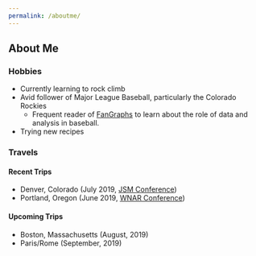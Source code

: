 ```yaml
---
permalink: /aboutme/
---
```

## About Me
### Hobbies
- Currently learning to rock climb
- Avid follower of Major League Baseball, particularly the Colorado Rockies
	- Frequent reader of [FanGraphs](http://www.fangraphs.com) to learn about the role of data and analysis in baseball.
- Trying new recipes

### Travels
#### Recent Trips
- Denver, Colorado (July 2019, [JSM Conference](https://ww2.amstat.org/meetings/jsm/2019/))
- Portland, Oregon (June 2019, [WNAR Conference](http://www.wnar.org/Past-Meetings))

#### Upcoming Trips
- Boston, Massachusetts (August, 2019)
- Paris/Rome (September, 2019)
